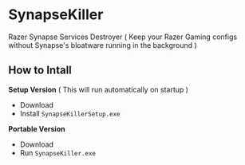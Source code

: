 # SynapseKiller
Razer Synapse Services Destroyer ( Keep your Razer Gaming configs without Synapse's bloatware running in the background )


## How to Intall
**Setup Version** ( This will run automatically on startup )
* Download
* Install `SynapseKillerSetup.exe`

**Portable Version**
* Download
* Run `SynapseKiller.exe`
